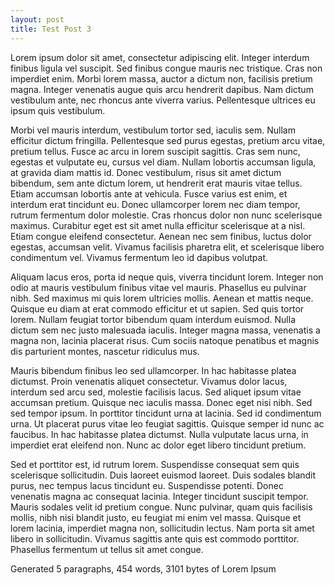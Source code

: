 ```yaml
---
layout: post
title: Test Post 3
---
```


Lorem ipsum dolor sit amet, consectetur adipiscing elit. Integer interdum finibus ligula vel suscipit. Sed finibus congue mauris nec tristique. Cras non imperdiet enim. Morbi lorem massa, auctor a dictum non, facilisis pretium magna. Integer venenatis augue quis arcu hendrerit dapibus. Nam dictum vestibulum ante, nec rhoncus ante viverra varius. Pellentesque ultrices eu ipsum quis vestibulum.

Morbi vel mauris interdum, vestibulum tortor sed, iaculis sem. Nullam efficitur dictum fringilla. Pellentesque sed purus egestas, pretium arcu vitae, pretium tellus. Fusce ac arcu in lorem suscipit sagittis. Cras sem nunc, egestas et vulputate eu, cursus vel diam. Nullam lobortis accumsan ligula, at gravida diam mattis id. Donec vestibulum, risus sit amet dictum bibendum, sem ante dictum lorem, ut hendrerit erat mauris vitae tellus. Etiam accumsan lobortis ante at vehicula. Fusce varius est enim, et interdum erat tincidunt eu. Donec ullamcorper lorem nec diam tempor, rutrum fermentum dolor molestie. Cras rhoncus dolor non nunc scelerisque maximus. Curabitur eget est sit amet nulla efficitur scelerisque at a nisl. Etiam congue eleifend consectetur. Aenean nec sem finibus, luctus dolor egestas, accumsan velit. Vivamus facilisis pharetra elit, et scelerisque libero condimentum vel. Vivamus fermentum leo id dapibus volutpat.

Aliquam lacus eros, porta id neque quis, viverra tincidunt lorem. Integer non odio at mauris vestibulum finibus vitae vel mauris. Phasellus eu pulvinar nibh. Sed maximus mi quis lorem ultricies mollis. Aenean et mattis neque. Quisque eu diam at erat commodo efficitur et ut sapien. Sed quis tortor lorem. Nullam feugiat tortor bibendum quam interdum euismod. Nulla dictum sem nec justo malesuada iaculis. Integer magna massa, venenatis a magna non, lacinia placerat risus. Cum sociis natoque penatibus et magnis dis parturient montes, nascetur ridiculus mus.

Mauris bibendum finibus leo sed ullamcorper. In hac habitasse platea dictumst. Proin venenatis aliquet consectetur. Vivamus dolor lacus, interdum sed arcu sed, molestie facilisis lacus. Sed aliquet ipsum vitae accumsan pretium. Quisque nec iaculis massa. Donec eget nisi nibh. Sed sed tempor ipsum. In porttitor tincidunt urna at lacinia. Sed id condimentum urna. Ut placerat purus vitae leo feugiat sagittis. Quisque semper id nunc ac faucibus. In hac habitasse platea dictumst. Nulla vulputate lacus urna, in imperdiet erat eleifend non. Nunc ac dolor eget libero tincidunt pretium.

Sed et porttitor est, id rutrum lorem. Suspendisse consequat sem quis scelerisque sollicitudin. Duis laoreet euismod laoreet. Duis sodales blandit purus, nec tempus lacus tincidunt eu. Suspendisse potenti. Donec venenatis magna ac consequat lacinia. Integer tincidunt suscipit tempor. Mauris sodales velit id pretium congue. Nunc pulvinar, quam quis facilisis mollis, nibh nisi blandit justo, eu feugiat mi enim vel massa. Quisque et lorem lacinia, imperdiet magna non, sollicitudin lectus. Nam porta sit amet libero in sollicitudin. Vivamus sagittis ante quis est commodo porttitor. Phasellus fermentum ut tellus sit amet congue.

Generated 5 paragraphs, 454 words, 3101 bytes of Lorem Ipsum
